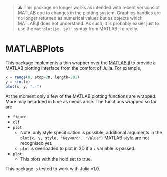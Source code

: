 > :warning: This package no longer works as intended with recent versions of MATLAB due to changes in the plotting system. Graphics handles are no longer returned as numerical values but as objects which MATLAB.jl does not understand. As such, it is probably easier just to use the `mat"plot($x, $y)"` syntax from MATLAB.jl directly.

# MATLABPlots

This package implements a thin wrapper over the
[MATLAB.jl](https://github.com/JuliaInterop/MATLAB.jl) to provide a MATLAB
plotting interface from the comfort of Julia. For example,

```julia
x = range(0, stop=2π, length=201)
y = sin.(x)
plot(x, y, ".-")
```

At the moment only a few of the MATLAB plotting functions are wrapped. More may
be added in time as needs arise. The functions wrapped so far are

* `figure`
* `clf`
* `plot`
    * Note: only style specification is possible; additional arguments in the
      `plot(x, y, style, "Keyword", "Value")` MATLAB style are not recognised yet.
	* `plot` is overloaded to plot in 3D if a `z` variable is passed.
* `plot!`
    * This plots with the hold set to true.

This package is tested to work with Julia v1.0.
